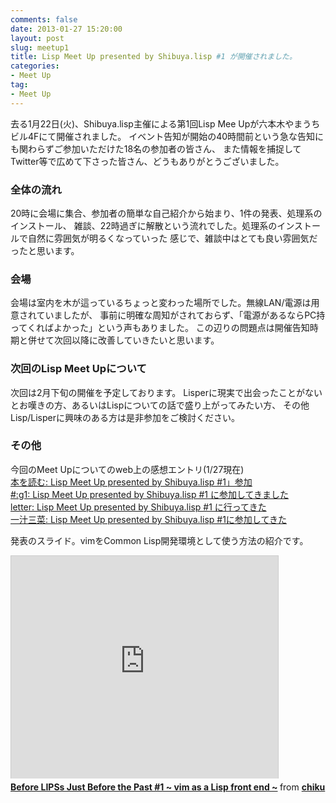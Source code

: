 ```yaml
---
comments: false
date: 2013-01-27 15:20:00
layout: post
slug: meetup1
title: Lisp Meet Up presented by Shibuya.lisp #1 が開催されました。
categories:
- Meet Up
tag:
- Meet Up
---
```


去る1月22日(火)、Shibuya.lisp主催による第1回Lisp Mee Upが六本木やまうちビル4Fにて開催されました。
イベント告知が開始の40時間前という急な告知にも関わらずご参加いただけた18名の参加者の皆さん、
また情報を捕捉してTwitter等で広めて下さった皆さん、どうもありがとうございました。

### 全体の流れ

20時に会場に集合、参加者の簡単な自己紹介から始まり、1件の発表、処理系のインストール、
雑談、22時過ぎに解散という流れでした。処理系のインストールで自然に雰囲気が明るくなっていった
感じで、雑談中はとても良い雰囲気だったと思います。

### 会場

会場は室内を木が這っているちょっと変わった場所でした。無線LAN/電源は用意されていましたが、
事前に明確な周知がされておらず、「電源があるならPC持ってくればよかった」という声もありました。
この辺りの問題点は開催告知時期と併せて次回以降に改善していきたいと思います。

### 次回のLisp Meet Upについて

次回は2月下旬の開催を予定しております。
Lisperに現実で出会ったことがないとお嘆きの方、あるいはLispについての話で盛り上がってみたい方、
その他Lisp/Lisperに興味のある方は是非参加をご検討ください。

### その他

今回のMeet Upについてのweb上の感想エントリ(1/27現在)  
[本を読む: Lisp Meet Up presented by Shibuya.lisp #1」参加](http://emasaka.blog65.fc2.com/blog-entry-1086.html)  
[#:g1: Lisp Meet Up presented by Shibuya.lisp #1 に参加してきました](http://g000001.cddddr.org/3567857771)  
[letter: Lisp Meet Up presented by Shibuya.lisp #1 に行ってきた](http://read-eval-print.blogspot.jp/2013/01/lisp-meet-up-presented-by-shibuyalisp-1.html)  
[一汁三菜: Lisp Meet Up presented by Shibuya.lisp #1に参加してきた](http://silphire.hatenablog.jp/entry/2013/01/24/064619)

発表のスライド。vimをCommon Lisp開発環境として使う方法の紹介です。
<iframe src="http://www.slideshare.net/slideshow/embed_code/16197741" width="427" height="356" frameborder="0" marginwidth="0" marginheight="0" scrolling="no" style="border:1px solid #CCC;border-width:1px 1px 0;margin-bottom:5px" allowfullscreen webkitallowfullscreen mozallowfullscreen> </iframe> <div style="margin-bottom:5px"> <strong> <a href="http://www.slideshare.net/samugari/vim-asalispfrontendpub" title="Before LIPSs Just Before the Past #1 ~vim as a Lisp front end~" target="_blank">Before LIPSs Just Before the Past #1 ~ vim as a Lisp front end ~</a> </strong> from <strong><a href="http://www.slideshare.net/samugari" target="_blank">chiku</a></strong> </div>
